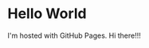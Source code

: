 <!DOCTYPE html>
<html>
<body>
<h1>Hello World</h1>
<p>I'm hosted with GitHub Pages. Hi there!!!</p>
</body>
</html>